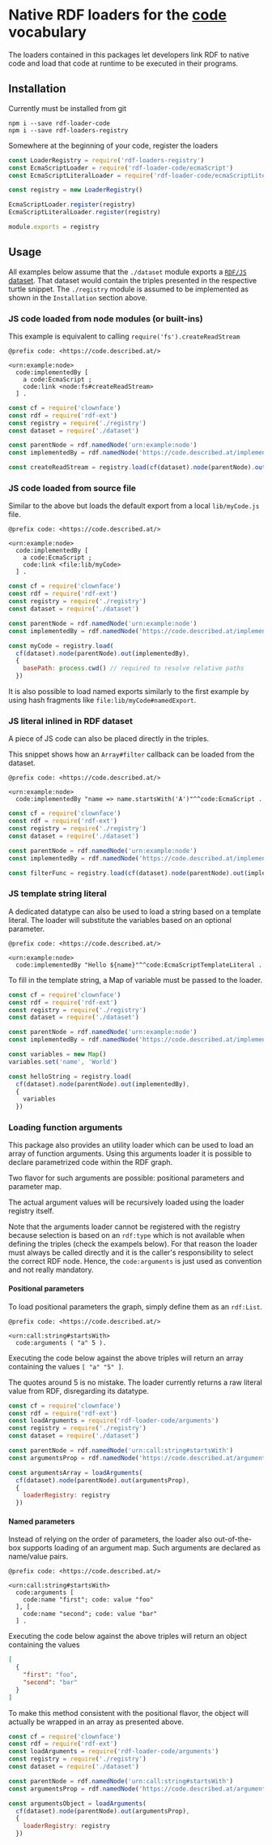 # Native RDF loaders for the [code](https://code.described.at) vocabulary

The loaders contained in this packages let developers link RDF to native code and load that code at runtime
to be executed in their programs.

## Installation

Currently must be installed from git

```
npm i --save rdf-loader-code
npm i --save rdf-loaders-registry
```

Somewhere at the beginning of your code, register the loaders

```js
const LoaderRegistry = require('rdf-loaders-registry')
const EcmaScriptLoader = require('rdf-loader-code/ecmaScript')
const EcmaScriptLiteralLoader = require('rdf-loader-code/ecmaScriptLiteral')

const registry = new LoaderRegistry()

EcmaScriptLoader.register(registry)
EcmaScriptLiteralLoader.register(registry)

module.exports = registry
```

## Usage

All examples below assume that the `./dataset` module exports a [`RDF/JS` dataset](https://rdf.js.org/dataset-spec/).
That dataset would contain the triples presented in the respective turtle snippet.
The `./registry` module is assumed to be implemented as shown in the `Installation` section above.

### JS code loaded from node modules (or built-ins)

This example is equivalent to calling `require('fs').createReadStream` 

```turtle
@prefix code: <https://code.described.at/>

<urn:example:node> 
  code:implementedBy [
    a code:EcmaScript ;
    code:link <node:fs#createReadStream>
  ] .
```

```js
const cf = require('clownface')
const rdf = require('rdf-ext')
const registry = require('./registry')
const dataset = require('./dataset')

const parentNode = rdf.namedNode('urn:example:node')
const implementedBy = rdf.namedNode('https://code.described.at/implementedBy')

const createReadStream = registry.load(cf(dataset).node(parentNode).out(implementedBy))
```

### JS code loaded from source file

Similar to the above but loads the default export from a local `lib/myCode.js` file.

```turtle
@prefix code: <https://code.described.at/>

<urn:example:node> 
  code:implementedBy [
    a code:EcmaScript ;
    code:link <file:lib/myCode>
  ] .
```

```js
const cf = require('clownface')
const rdf = require('rdf-ext')
const registry = require('./registry')
const dataset = require('./dataset')

const parentNode = rdf.namedNode('urn:example:node')
const implementedBy = rdf.namedNode('https://code.described.at/implementedBy')

const myCode = registry.load(
  cf(dataset).node(parentNode).out(implementedBy),
  {
    basePath: process.cwd() // required to resolve relative paths
  })
```

It is also possible to load named exports similarly to the first example by using hash fragments
like `file:lib/myCode#namedExport`.

### JS literal inlined in RDF dataset

A piece of JS code can also be placed directly in the triples. 

This snippet shows how an `Array#filter` callback can be loaded from the dataset.

```turtle
@prefix code: <https://code.described.at/>

<urn:example:node> 
  code:implementedBy "name => name.startsWith('A')"^^code:EcmaScript .
```

```js
const cf = require('clownface')
const rdf = require('rdf-ext')
const registry = require('./registry')
const dataset = require('./dataset')

const parentNode = rdf.namedNode('urn:example:node')
const implementedBy = rdf.namedNode('https://code.described.at/implementedBy')

const filterFunc = registry.load(cf(dataset).node(parentNode).out(implementedBy))
```

### JS template string literal

A dedicated datatype can also be used to load a string based on a template literal. The loader will substitute
the variables based on an optional parameter.

```turtle
@prefix code: <https://code.described.at/>

<urn:example:node> 
  code:implementedBy "Hello ${name}"^^code:EcmaScriptTemplateLiteral .
```

To fill in the template string, a Map of variable must be passed to the loader.

```js
const cf = require('clownface')
const rdf = require('rdf-ext')
const registry = require('./registry')
const dataset = require('./dataset')

const parentNode = rdf.namedNode('urn:example:node')
const implementedBy = rdf.namedNode('https://code.described.at/implementedBy')

const variables = new Map()
variables.set('name', 'World')

const helloString = registry.load(
  cf(dataset).node(parentNode).out(implementedBy),
  {
    variables
  })
```

### Loading function arguments

This package also provides an utility loader which can be used to load an array of function arguments.
Using this arguments loader it is possible to declare parametrized code within the RDF graph.

Two flavor for such arguments are possible: positional parameters and parameter map.

The actual argument values will be recursively loaded using the loader registry itself.

Note that the arguments loader cannot be registered with the registry because selection is based on an
`rdf:type` which is not available when defining the triples (check the exampels below). For that reason
the loader must always be called directly and it is the caller's responsibility to select the correct
RDF node. Hence, the `code:arguments` is just used as convention and not really mandatory.

#### Positional parameters

To load positional parameters the graph, simply define them as an `rdf:List`.

```turtle
@prefix code: <https://code.described.at/>

<urn:call:string#startsWith> 
  code:arguments ( "a" 5 ).
```

Executing the code below against the above triples will return an array containing the values
`[ "a" "5" ]`.

The quotes around 5 is no mistake. The loader currently returns a raw literal value from RDF, disregarding
its datatype.


```js
const cf = require('clownface')
const rdf = require('rdf-ext')
const loadArguments = require('rdf-loader-code/arguments')
const registry = require('./registry')
const dataset = require('./dataset')

const parentNode = rdf.namedNode('urn:call:string#startsWith')
const argumentsProp = rdf.namedNode('https://code.described.at/arguments')

const argumentsArray = loadArguments(
  cf(dataset).node(parentNode).out(argumentsProp), 
  {
    loaderRegistry: registry
  })
```

#### Named parameters

Instead of relying on the order of parameters, the loader also out-of-the-box supports
loading of an argument map. Such arguments are declared as name/value pairs.

```turtle
@prefix code: <https://code.described.at/>

<urn:call:string#startsWith> 
  code:arguments [
    code:name "first"; code: value "foo"
  ], [
    code:name "second"; code: value "bar"
  ] .
```

Executing the code below against the above triples will return an object containing the values

```json
[
  {
    "first": "foo",
    "second": "bar"
  }
]
```

To make this method consistent with the positional flavor, the object will actually be wrapped
in an array as presented above. 

```js
const cf = require('clownface')
const rdf = require('rdf-ext')
const loadArguments = require('rdf-loader-code/arguments')
const registry = require('./registry')
const dataset = require('./dataset')

const parentNode = rdf.namedNode('urn:call:string#startsWith')
const argumentsProp = rdf.namedNode('https://code.described.at/arguments')

const argumentsObject = loadArguments(
  cf(dataset).node(parentNode).out(argumentsProp),
  {
    loaderRegistry: registry
  })
```
